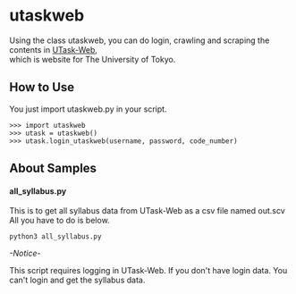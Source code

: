 utaskweb
========

Using the class utaskweb, you can do login, crawling and scraping the contents in 
[UTask-Web](http://www.c.u-tokyo.ac.jp/zenki/),  
which is website for The University of Tokyo.

How to Use
-------
You just import utaskweb.py in your script.

    >>> import utaskweb
    >>> utask = utaskweb()
    >>> utask.login_utaskweb(username, password, code_number)

About Samples
--------

#### all_syllabus.py
This is to get all syllabus data from UTask-Web as a csv file named out.scv
All you have to do is below.

    python3 all_syllabus.py

_-Notice-_

This script requires logging in UTask-Web.
If you don't have login data. You can't login and get the syllabus data.

